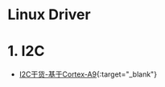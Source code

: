 Linux Driver
==


# 1. I2C

- [I2C干货-基于Cortex-A9](https://www.eet-china.com/mp/a25439.html?utm_source=EETC%20Forum%20Alert&utm_medium=Email&utm_campaign=2020-08-28){:target="_blank"}